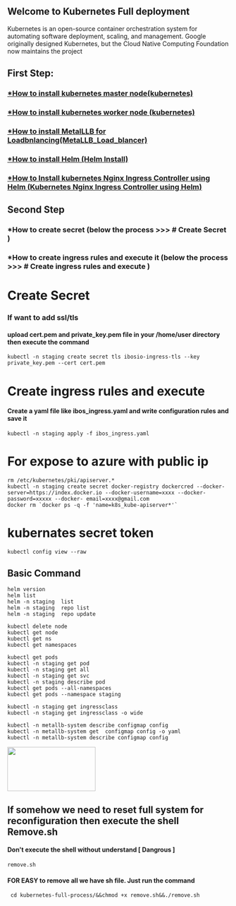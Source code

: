 ## Welcome to Kubernetes Full deployment 

<p> Kubernetes is an open-source container orchestration system for automating software deployment, scaling, and management. Google originally designed Kubernetes, but the Cloud Native Computing 
Foundation now maintains the project </p>

## First Step:

### <a href="https://github.com/ibosbd/devops/tree/main/kubernetes-full-process/Kubernetes">*How to install kubernetes master node(kubernetes)</a> 

### <a href="https://github.com/ibosbd/devops/tree/main/kubernetes-full-process/Kubernetes">*How to install kubernetes worker node (kubernetes)</a>

### <a href="https://github.com/ibosbd/devops/tree/main/kubernetes-full-process/MetalLB_Load_Balancer">*How to install MetalLLB for Loadbnlancing(MetaLLB_Load_blancer) </a>

### <a href="https://github.com/ibosbd/devops/tree/main/kubernetes-full-process/Install%20Helm">*How to install Helm (Helm Install) </a>

### <a href="https://github.com/ibosbd/devops/tree/main/kubernetes-full-process/Install%20Kubernetes%20Nginx%20Ingress%20Controller%20using%20Helm">*How to Install kubernetes Nginx Ingress Controller using Helm (Kubernetes Nginx Ingress Controller using Helm)</a>

## Second Step 

### *How to create secret (below the process >>> # Create Secret ) 

### *How to create ingress rules and execute it (below the process >>> # Create ingress rules and execute )


# Create Secret
### If want to add ssl/tls 
#### upload cert.pem and private_key.pem file in your /home/user directory then execute the command 
	kubectl -n staging create secret tls ibosio-ingress-tls --key private_key.pem --cert cert.pem

# Create ingress rules and execute 
#### Create a yaml file like ibos_ingress.yaml and write configuration rules and save it
    kubectl -n staging apply -f ibos_ingress.yaml
    
# For expose to azure with public ip
    rm /etc/kubernetes/pki/apiserver.*
    kubectl -n staging create secret docker-registry dockercred --docker-server=https://index.docker.io --docker-username=xxxx --docker-password=xxxxx --docker- email=xxxx@gmail.com
    docker rm `docker ps -q -f 'name=k8s_kube-apiserver*'`
    
# kubernates secret token 
    kubectl config view --raw
    
	
## Basic Command 
	
	helm version
	helm list
	helm -n staging  list
	helm -n staging  repo list
	helm -n staging  repo update
	
	kubectl delete node
	kubectl get node
	kubectl get ns
	kubectl get namespaces
	
	kubectl get pods
	kubectl -n staging get pod
	kubectl -n staging get all
	kubectl -n staging get svc
	kubectl -n staging describe pod
	kubectl get pods --all-namespaces
	kubectl get pods --namespace staging
	
	kubectl -n staging get ingressclass
	kubectl -n staging get ingressclass -o wide
	
	kubectl -n metallb-system describe configmap config
	kubectl -n metallb-system get  configmap config -o yaml
	kubectl -n metallb-system describe configmap config
	
	

<img src="https://user-images.githubusercontent.com/43438240/172047801-2d4e8dde-edae-499a-a12c-f7d12b911e00.png" width="200" height="100" />

## If somehow we need to reset full system for reconfiguration then execute the shell Remove.sh
#### Don't execute the shell without understand [ Dangrous ]
	remove.sh 

#### FOR EASY to remove all  we have sh file. Just run the command

     cd kubernetes-full-process/&&chmod +x remove.sh&&./remove.sh
